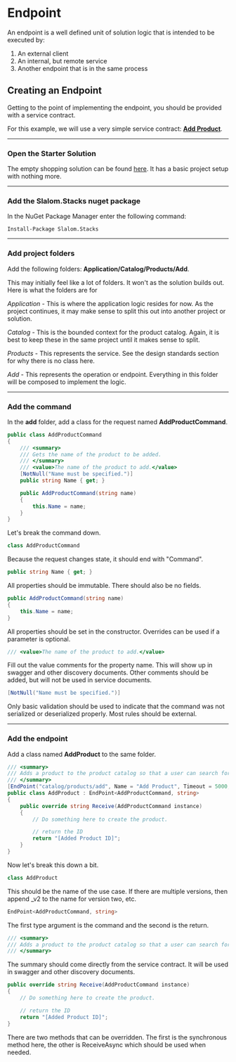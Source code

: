 # Endpoint

An endpoint is a well defined unit of solution logic that is intended to be executed by:
1. An external client
2. An internal, but remote service
3. Another endpoint that is in the same process

## Creating an Endpoint
Getting to the point of implementing the endpoint, you should be provided with a 
service contract.  

For this example, we will use a very simple service contract: [**Add Product**](add-product-endpoint.md).

---
### Open the Starter Solution
The empty shopping solution can be found [here](https://github.com/slalom-saa/stacks-shopping/tree/master/Empty).
It has a basic project setup with nothing more.

---
### Add the Slalom.Stacks nuget package
In the NuGet Package Manager enter the following command:
```
Install-Package Slalom.Stacks
```
---
### Add project folders
Add the following folders: **Application/Catalog/Products/Add**.

This may initially feel like a lot of folders.  It won't as the solution builds out.  Here is what the folders are for

*Application* - This is where the application logic resides for now.  As the project continues, it may make sense to split this out into another project or solution.

*Catalog* - This is the bounded context for the product catalog.  Again, it is best to keep these in the same project until it makes sense to split.

*Products* - This represents the service.  See the design standards section for why there is no class here.

*Add* - This represents the operation or endpoint.  Everything in this folder will be composed to implement the logic.

---
### Add the command
In the **add** folder, add a class for the request named **AddProductCommand**.
```csharp
public class AddProductCommand
{
    /// <summary>
    /// Gets the name of the product to be added.
    /// </summary>
    /// <value>The name of the product to add.</value>
    [NotNull("Name must be specified.")]
    public string Name { get; }

    public AddProductCommand(string name)
    {
        this.Name = name;
    }
}
```
Let's break the command down.
```csharp
class AddProductCommand
```
Because the request changes state, it should end with "Command".
```csharp
public string Name { get; }
```
All properties should be immutable.  There should also be no fields.
```csharp
public AddProductCommand(string name)
{
    this.Name = name;
}
```
All properties should be set in the constructor.  Overrides can be used if a parameter is optional.
```csharp
/// <value>The name of the product to add.</value>
```
Fill out the value comments for the property name.  This will show up in swagger and other discovery documents.
Other comments should be added, but will not be used in service documents.
```csharp
[NotNull("Name must be specified.")]
```
Only basic validation should be used to indicate that the command was not serialized or deserialized properly. Most rules should be
external.

---
### Add the endpoint
Add a class named **AddProduct** to the same folder.
```csharp
/// <summary>
/// Adds a product to the product catalog so that a user can search for it and it can be added to a cart, purchased and/or shipped.
/// </summary>
[EndPoint("catalog/products/add", Name = "Add Product", Timeout = 5000, Version = 1)]
public class AddProduct : EndPoint<AddProductCommand, string>
{
    public override string Receive(AddProductCommand instance)
    {
        // Do something here to create the product.

        // return the ID
        return "[Added Product ID]";
    }
}
```
Now let's break this down a bit.
```csharp
class AddProduct
```
This should be the name of the use case.  If there are multiple versions, then append _v2 to the name for version two, etc.
```csharp
EndPoint<AddProductCommand, string>
```
The first type argument is the command and the second is the return.
```csharp
/// <summary>
/// Adds a product to the product catalog so that a user can search for it and it can be added to a cart, purchased and/or shipped.
/// </summary>
```
The summary should come directly from the service contract.  It will be used in swagger and other discovery documents.
```csharp
public override string Receive(AddProductCommand instance)
{
    // Do something here to create the product.

    // return the ID
    return "[Added Product ID]";
}
```
There are two methods that can be overridden.  The first is the synchronous method here, the other is ReceiveAsync which should be used 
when needed.